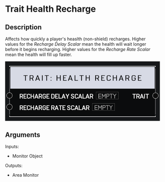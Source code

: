 # Trait Health Recharge

## Description

Affects how quickly a player's heaslth (non-shield) recharges. Higher values for the _Recharge Delay Scalar_ mean the health will wait longer before it begins recharging. Higher values for the _Recharge Rate Scalar_ mean the health will fill up faster.

![Area Monitor](../../.gitbook/assets/images/scripting/traits/trait-health-recharge.png)

## Arguments

Inputs:

* Monitor Object

Outputs:

* Area Monitor
